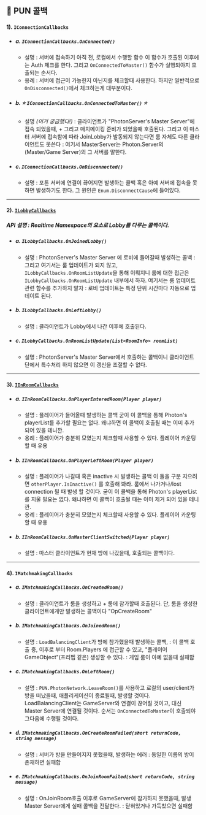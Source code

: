 
## 🔄 PUN 콜백


#### 1). `IConnectionCallbacks`

* ##### a. `IConnectionCallbacks.OnConnected()`
  * 설명 
    :   서버에 접속하기 아직 전, 로컬에서 수행할 함수
        이 함수가 호출된 이후에는 Auth 체크를 한다.
        그리고 `OnConnectedToMaster()` 함수가 실행되야지 호출되는 순서다.
  * 용례
    :   서버에 접근이 가능한지 아닌지를 체크할때 사용한다.
        하지만 일반적으로 `OnDisconnected()`에서 체크하는게 대부분이다.
* ##### b. ⭐️ `IConnectionCallbacks.OnConnectedToMaster()` ⭐️ 
  * 설명 *(이거 궁금했다!)*
    : 클라이언트가 "PhotonServer's Master Server"에 접속 되었을때, +
    그리고 매치메이킹 준비가 되었을때 호출된다.
    그리고 이 마스터 서버에 접속함에 따라 JoinLobby가 발동되지 않는다면 
    룸 자체도 다른 클라이언트도 못쓴다 
    : 여기서 MasterServer는 Photon.Server의 (Master/Game Server)의 그 서버를 말한다.
* ##### c. `IConnectionCallbacks.OnDisconnected()`
  * 설명 
    : 포톤 서버에 연결이 끊어지면 발생하는 콜백
    혹은 아예 서버에 접속을 못하면 발생하기도 한다.
    그 원인은 `Enum.DisconnectCause`에 들어있다.

---

#### 2). [`ILobbyCallbacks`](https://doc-api.photonengine.com/en/pun/current/interface_photon_1_1_realtime_1_1_i_lobby_callbacks.html)

##### API 설명 : Realtime Namespace의 요소로 Lobby를 다루는 콜백이다.

* ##### a. `ILobbyCallbacks.OnJoinedLobby()`
  * 설명
    : PhotonServer's Master Server 에 로비에 들어갈때 발생하는 콜백
    : 그리고 여기서는 룸 업데이트가 되지 않고, 
    `ILobbyCallbacks.OnRoomListUpdate`을 통해 이뤄지니
    룸에 대한 접근은 `ILobbyCallbacks.OnRoomListUpdate` 내부에서 하자.
    여기서는 룸 업데이트 관련 함수를 추가하지 말자
    : 로비 업데이트는 특정 단위 시간마다 자동으로 업데이트 된다.

* ##### b. `ILobbyCallbacks.OnLeftLobby()`
  * 설명
    :  클라이언트가 Lobby에서 나간 이후에 호출된다.

* ##### c. `ILobbyCallbacks.OnRoomListUpdate(List<RoomInfo> roomList)`
  * 설명
    :  PhotonServer's Master Server에서 호출하는 콜백이니 클라이언트 단에서 특수처리 하지 않으면 이 갱신을 조절할 수 없다.
  

---

#### 3). [`IInRoomCallbacks`](https://doc-api.photonengine.com/en/pun/current/interface_photon_1_1_realtime_1_1_i_in_room_callbacks.html)

* ##### a. `IInRoomCallbacks.OnPlayerEnteredRoom(Player player)`
  * 설명
    : 플레이어가 들어올때 발생하는 콜백
    굳이 이 콜백을 통해 Photon's playerList를 추가할 필요는 없다.
    왜냐하면 이 콜백이 호출될 때는 이미 추가 되어 있을 테니깐.
  * 용례
    : 플레이어가 충분히 모였는지 체크할때 사용할 수 있다.
    플레이어 카운팅할 때 유용  

* ##### b. `IInRoomCallbacks.OnPlayerLeftRoom(Player player)`
  * 설명
    : 플레이어가 나갈때 혹은 inactive 시 발생하는 콜백 
    이 둘을 구분 지으려면 `otherPlayer.IsInactive()` 를 호출해 봐라.
    룸에서 나가거나/lost connection 될 때 발생 할 것이다.
    굳이 이 콜백을 통해 Photon's playerList를 지울 필요는 없다.
    왜냐하면 이 콜백이 호출될 때는 이미 제거 되어 있을 테니깐.
  * 용례
    : 플레이어가 충분히 모였는지 체크할때 사용할 수 있다.
    플레이어 카운팅할 때 유용  

* ##### b. `IInRoomCallbacks.OnMasterClientSwitched(Player player)`
  * 설명
    : 마스터 클라이언트가 현재 방에 나갔을때, 호출되는 콜백이다.

---

#### 4). `IMatchmakingCallbacks`

* ##### a. `IMatchmakingCallbacks.OnCreatedRoom()`
  * 설명 
    : 클라이언트가 룸을 생성하고 + 룸에 참가할때 호출된다.
    단, 룸을 생성한 클라이언트에게만 발생하는 콜백이다 "OpCreateRoom"
* ##### b. `IMatchmakingCallbacks.OnJoinedRoom()`
  * 설명 
    : `LoadBalancingClient`가 방에 참가했을때 발생하는 콜백,
    : 이 콜백 호출 중, 이후로 부터 Room.Players 에 접근할 수 있고, 
    "플레이어 GameObject"(프리펩 같은) 생성할 수 있다.
    : 게임 룸이 아예 없을때 실패함

* ##### c. `IMatchmakingCallbacks.OnLeftRoom()`
  * 설명 
    : `PUN.PhotonNetwork.LeaveRoom()`를 사용하고 
    로컬의 user/client가 방을 떠났을때, 애플리케이션이 종료될때, 발생할 것이다.
    LoadBalancingClient는 GameServer와 연결이 끊어질 것이고, 대신 Master Server에 연결될 것이다.
    순서는 `OnConnectedToMaster`이 호출되야 그다음에 수행될 것이다.

* ##### d. `IMatchmakingCallbacks.OnCreateRoomFailed(short returnCode, string message)`
  * 설명 
    : 서버가 방을 만들어지지 못했을때, 발생하는 에러
    : 동일한 이름의 방이 존재하면 실패함
* ##### e. `IMatchmakingCallbacks.OnJoinRoomFailed(short returnCode, string message)`
  * 설명 
    : OnJoinRoom호출 이후로 GameServer에 참가하지 못했을때, 발생
    Master Server에게 실패 콜백을 전달한다.
    : 닫혀있거나 가득찼으면 실패함
